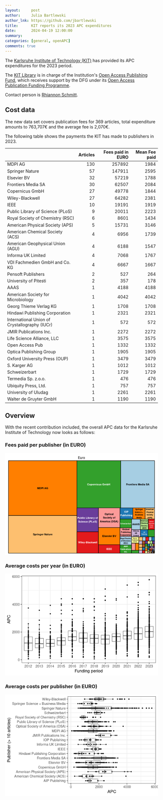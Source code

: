 ```yaml
---
layout:     post
author:     Julia Bartlewski
author_lnk: https://github.com/jbartlewski
title:      KIT reports its 2023 APC expenditures
date:       2024-04-19 12:00:00
summary:    
categories: [general, openAPC]
comments: true
---
```





The [Karlsruhe Institute of Technology (KIT)](http://www.kit.edu/english/) has provided its APC expenditures for the 2023 period.

The [KIT Library](http://www.bibliothek.kit.edu/cms/english/) is in charge of the Institution's [Open Access Publishing Fund](https://www.bibliothek.kit.edu/english/publication-funds.php), which receives support by the DFG under its [Open Access Publication Funding Programme](https://www.dfg.de/en/research_funding/programmes/infrastructure/lis/open_access/infrastructure_funding/).

Contact person is [Rhiannon Schmitt](mailto:openaccess@bibliothek.kit.edu).

## Cost data



The new data set covers publication fees for 369 articles, total expenditure amounts to 763,707€ and the average fee is 2,070€.

The following table shows the payments the KIT has made to publishers in 2023.



|                                              | Articles| Fees paid in EURO| Mean Fee paid|
|:---------------------------------------------|--------:|-----------------:|-------------:|
|MDPI AG                                       |      130|            257892|          1984|
|Springer Nature                               |       57|            147911|          2595|
|Elsevier BV                                   |       32|             57219|          1788|
|Frontiers Media SA                            |       30|             62507|          2084|
|Copernicus GmbH                               |       27|             49778|          1844|
|Wiley-Blackwell                               |       27|             64282|          2381|
|IEEE                                          |       10|             19191|          1919|
|Public Library of Science (PLoS)              |        9|             20011|          2223|
|Royal Society of Chemistry (RSC)              |        6|              8601|          1434|
|American Physical Society (APS)               |        5|             15731|          3146|
|American Chemical Society (ACS)               |        4|              6956|          1739|
|American Geophysical Union (AGU)              |        4|              6188|          1547|
|Informa UK Limited                            |        4|              7068|          1767|
|VDI Fachmedien GmbH and Co. KG                |        4|              6667|          1667|
|Pensoft Publishers                            |        2|               527|           264|
|University of Pitesti                         |        2|               357|           178|
|AAAS                                          |        1|              4188|          4188|
|American Society for Microbiology             |        1|              4042|          4042|
|Georg Thieme Verlag KG                        |        1|              1708|          1708|
|Hindawi Publishing Corporation                |        1|              2321|          2321|
|International Union of Crystallography (IUCr) |        1|               572|           572|
|JMIR Publications Inc.                        |        1|              2272|          2272|
|Life Science Alliance, LLC                    |        1|              3575|          3575|
|Open Access Pub                               |        1|              1332|          1332|
|Optica Publishing Group                       |        1|              1905|          1905|
|Oxford University Press (OUP)                 |        1|              3479|          3479|
|S. Karger AG                                  |        1|              1012|          1012|
|Schweizerbart                                 |        1|              1729|          1729|
|Termedia Sp. z.o.o.                           |        1|               476|           476|
|Ubiquity Press, Ltd.                          |        1|               757|           757|
|University of Uludag                          |        1|              2261|          2261|
|Walter de Gruyter GmbH                        |        1|              1190|          1190|



## Overview

With the recent contribution included, the overall APC data for the Karlsruhe Institute of Technology now looks as follows:

### Fees paid per publisher (in EURO)

![plot of chunk tree_kit_2024_04_19_full](/figure/tree_kit_2024_04_19_full-1.png)

###  Average costs per year (in EURO)

![plot of chunk box_kit_2024_04_19_year_full](/figure/box_kit_2024_04_19_year_full-1.png)

###  Average costs per publisher (in EURO)

![plot of chunk box_kit_2024_04_19_publisher_full](/figure/box_kit_2024_04_19_publisher_full-1.png)
